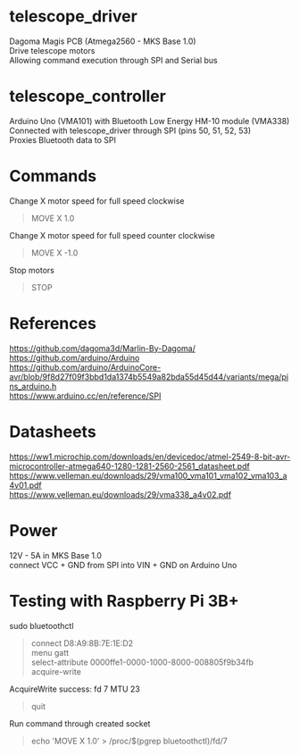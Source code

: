 # telescope_driver
Dagoma Magis PCB (Atmega2560 - MKS Base 1.0) \
Drive telescope motors \
Allowing command execution through SPI and Serial bus

# telescope_controller
Arduino Uno (VMA101) with Bluetooth Low Energy HM-10 module (VMA338) Connected with telescope_driver through SPI (pins 50, 51, 52, 53) \
Proxies Bluetooth data to SPI

# Commands
Change X motor speed for full speed clockwise
> MOVE X 1.0

Change X motor speed for full speed counter clockwise
> MOVE X -1.0

Stop motors
> STOP


# References
https://github.com/dagoma3d/Marlin-By-Dagoma/ \
https://github.com/arduino/Arduino \
https://github.com/arduino/ArduinoCore-avr/blob/9f8d27f09f3bbd1da1374b5549a82bda55d45d44/variants/mega/pins_arduino.h \
https://www.arduino.cc/en/reference/SPI

# Datasheets
https://ww1.microchip.com/downloads/en/devicedoc/atmel-2549-8-bit-avr-microcontroller-atmega640-1280-1281-2560-2561_datasheet.pdf \
https://www.velleman.eu/downloads/29/vma100_vma101_vma102_vma103_a4v01.pdf \
https://www.velleman.eu/downloads/29/vma338_a4v02.pdf

# Power
12V - 5A in MKS Base 1.0 \
connect VCC + GND from SPI into VIN + GND on Arduino Uno

# Testing with Raspberry Pi 3B+
sudo bluetoothctl
> connect D8:A9:8B:7E:1E:D2 \
> menu gatt \
> select-attribute 0000ffe1-0000-1000-8000-008805f9b34fb \
> acquire-write

AcquireWrite success: fd 7 MTU 23

> quit

Run command through created socket
> echo 'MOVE X 1.0' > /proc/$(pgrep bluetoothctl)/fd/7
